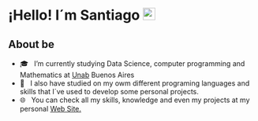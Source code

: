 ### <h1 align= "justify"> ¡Hello! I´m Santiago <img src="https://github.com/souvikguria98/souvikguria98/blob/master/Hi.gif" width="25"></h1>


<h2 align= "justify"> About be </h2>

- 🎓 &nbsp; I’m currently studying Data Science, computer programming and Mathematics at <a href="https://www.unab.edu.ar" target="_blank"> Unab</a> Buenos Aires 
- 🧠 &nbsp; I also have studied on my owm different programing languages and skills that I´ve used to develop some personal projects.
- 🌐 &nbsp; You can check all my skills, knowledge and even my projects at my personal <a href="https://santiagopedrol.github.io" target="_blank"> Web Site.<a/>
